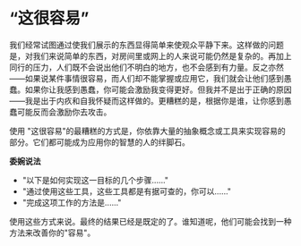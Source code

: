 # “这很容易”

我们经常试图通过使我们展示的东西显得简单来使观众平静下来。这样做的问题是，对我们来说简单的东西，对房间里或网上的人来说可能仍然是复杂的。再加上同行的压力，人们既不会说出他们不明白的地方，也不会感到有力量。反之亦然——如果说某件事情很容易，而人们却不能掌握或应用它，我们就会让他们感到愚蠢。如果你让我感到愚蠢，你可能会激励我变得更好。但我并不是出于正确的原因——我是出于内疚和自我怀疑而这样做的。更糟糕的是，根据你是谁，让你感到愚蠢可能反而会激励你去攻击。

使用 "这很容易"的最糟糕的方式是，你依靠大量的抽象概念或工具来实现容易的部分。它们都可能成为应用你的智慧的人的绊脚石。

**委婉说法**

-   "以下是如何实现这一目标的几个步骤......"
-   "通过使用这些工具，这些工具都是有据可查的，你可以......"
-   "完成这项工作的方法是......"

使用这些方式来说。最终的结果已经是既定的了。谁知道呢，他们可能会找到一种方法来改善你的"容易"。